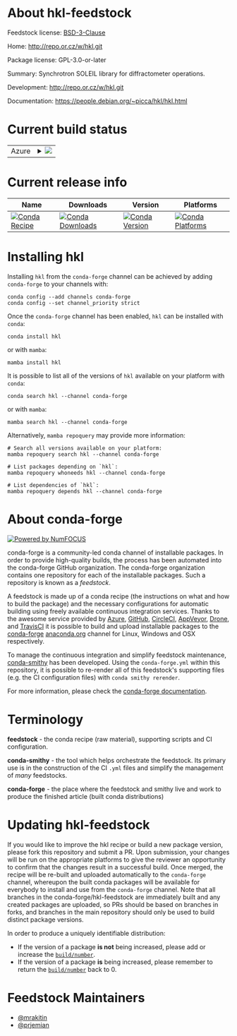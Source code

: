 About hkl-feedstock
===================

Feedstock license: [BSD-3-Clause](https://github.com/conda-forge/hkl-feedstock/blob/main/LICENSE.txt)

Home: http://repo.or.cz/w/hkl.git

Package license: GPL-3.0-or-later

Summary: Synchrotron SOLEIL library for diffractometer operations.

Development: http://repo.or.cz/w/hkl.git

Documentation: https://people.debian.org/~picca/hkl/hkl.html

Current build status
====================


<table>
    
  <tr>
    <td>Azure</td>
    <td>
      <details>
        <summary>
          <a href="https://dev.azure.com/conda-forge/feedstock-builds/_build/latest?definitionId=10127&branchName=main">
            <img src="https://dev.azure.com/conda-forge/feedstock-builds/_apis/build/status/hkl-feedstock?branchName=main">
          </a>
        </summary>
        <table>
          <thead><tr><th>Variant</th><th>Status</th></tr></thead>
          <tbody><tr>
              <td>linux_64</td>
              <td>
                <a href="https://dev.azure.com/conda-forge/feedstock-builds/_build/latest?definitionId=10127&branchName=main">
                  <img src="https://dev.azure.com/conda-forge/feedstock-builds/_apis/build/status/hkl-feedstock?branchName=main&jobName=linux&configuration=linux%20linux_64_" alt="variant">
                </a>
              </td>
            </tr>
          </tbody>
        </table>
      </details>
    </td>
  </tr>
</table>

Current release info
====================

| Name | Downloads | Version | Platforms |
| --- | --- | --- | --- |
| [![Conda Recipe](https://img.shields.io/badge/recipe-hkl-green.svg)](https://anaconda.org/conda-forge/hkl) | [![Conda Downloads](https://img.shields.io/conda/dn/conda-forge/hkl.svg)](https://anaconda.org/conda-forge/hkl) | [![Conda Version](https://img.shields.io/conda/vn/conda-forge/hkl.svg)](https://anaconda.org/conda-forge/hkl) | [![Conda Platforms](https://img.shields.io/conda/pn/conda-forge/hkl.svg)](https://anaconda.org/conda-forge/hkl) |

Installing hkl
==============

Installing `hkl` from the `conda-forge` channel can be achieved by adding `conda-forge` to your channels with:

```
conda config --add channels conda-forge
conda config --set channel_priority strict
```

Once the `conda-forge` channel has been enabled, `hkl` can be installed with `conda`:

```
conda install hkl
```

or with `mamba`:

```
mamba install hkl
```

It is possible to list all of the versions of `hkl` available on your platform with `conda`:

```
conda search hkl --channel conda-forge
```

or with `mamba`:

```
mamba search hkl --channel conda-forge
```

Alternatively, `mamba repoquery` may provide more information:

```
# Search all versions available on your platform:
mamba repoquery search hkl --channel conda-forge

# List packages depending on `hkl`:
mamba repoquery whoneeds hkl --channel conda-forge

# List dependencies of `hkl`:
mamba repoquery depends hkl --channel conda-forge
```


About conda-forge
=================

[![Powered by
NumFOCUS](https://img.shields.io/badge/powered%20by-NumFOCUS-orange.svg?style=flat&colorA=E1523D&colorB=007D8A)](https://numfocus.org)

conda-forge is a community-led conda channel of installable packages.
In order to provide high-quality builds, the process has been automated into the
conda-forge GitHub organization. The conda-forge organization contains one repository
for each of the installable packages. Such a repository is known as a *feedstock*.

A feedstock is made up of a conda recipe (the instructions on what and how to build
the package) and the necessary configurations for automatic building using freely
available continuous integration services. Thanks to the awesome service provided by
[Azure](https://azure.microsoft.com/en-us/services/devops/), [GitHub](https://github.com/),
[CircleCI](https://circleci.com/), [AppVeyor](https://www.appveyor.com/),
[Drone](https://cloud.drone.io/welcome), and [TravisCI](https://travis-ci.com/)
it is possible to build and upload installable packages to the
[conda-forge](https://anaconda.org/conda-forge) [anaconda.org](https://anaconda.org/)
channel for Linux, Windows and OSX respectively.

To manage the continuous integration and simplify feedstock maintenance,
[conda-smithy](https://github.com/conda-forge/conda-smithy) has been developed.
Using the ``conda-forge.yml`` within this repository, it is possible to re-render all of
this feedstock's supporting files (e.g. the CI configuration files) with ``conda smithy rerender``.

For more information, please check the [conda-forge documentation](https://conda-forge.org/docs/).

Terminology
===========

**feedstock** - the conda recipe (raw material), supporting scripts and CI configuration.

**conda-smithy** - the tool which helps orchestrate the feedstock.
                   Its primary use is in the construction of the CI ``.yml`` files
                   and simplify the management of *many* feedstocks.

**conda-forge** - the place where the feedstock and smithy live and work to
                  produce the finished article (built conda distributions)


Updating hkl-feedstock
======================

If you would like to improve the hkl recipe or build a new
package version, please fork this repository and submit a PR. Upon submission,
your changes will be run on the appropriate platforms to give the reviewer an
opportunity to confirm that the changes result in a successful build. Once
merged, the recipe will be re-built and uploaded automatically to the
`conda-forge` channel, whereupon the built conda packages will be available for
everybody to install and use from the `conda-forge` channel.
Note that all branches in the conda-forge/hkl-feedstock are
immediately built and any created packages are uploaded, so PRs should be based
on branches in forks, and branches in the main repository should only be used to
build distinct package versions.

In order to produce a uniquely identifiable distribution:
 * If the version of a package **is not** being increased, please add or increase
   the [``build/number``](https://docs.conda.io/projects/conda-build/en/latest/resources/define-metadata.html#build-number-and-string).
 * If the version of a package **is** being increased, please remember to return
   the [``build/number``](https://docs.conda.io/projects/conda-build/en/latest/resources/define-metadata.html#build-number-and-string)
   back to 0.

Feedstock Maintainers
=====================

* [@mrakitin](https://github.com/mrakitin/)
* [@prjemian](https://github.com/prjemian/)

